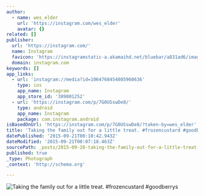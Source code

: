 ```yaml
---
author:
  - name: wes_elder
    url: 'https://instagram.com/wes_elder'
    avatar: {}
related: []
publisher:
  url: 'https://instagram.com/'
  name: Instagram
  favicon: 'https://instagramstatic-a.akamaihd.net/bluebar/a831ad6/images/ico/favicon.ico'
  domain: instagram.com
keywords: []
app_links:
  - url: 'instagram://media?id=1064768454805960636'
    type: ios
    app_name: Instagram
    app_store_id: '389801252'
  - url: 'https://instagram.com/p/7G0USswDe8/'
    type: android
    app_name: Instagram
    package: com.instagram.android
isBasedOnUrl: 'https://instagram.com/p/7G0USswDe8/?taken-by=wes_elder'
title: 'Taking the family out for a little treat. #frozencustard #goodberrys'
datePublished: '2015-09-21T00:10:42.943Z'
dateModified: '2015-09-21T00:07:18.463Z'
sourcePath: _posts/2015-09-20-taking-the-family-out-for-a-little-treat-frozencustard-go.md
published: true
_type: Photograph
_context: 'http://schema.org'

---
```

![Taking the family out for a little treat&period; &num;frozencustard &num;goodberrys](https://scontent.cdninstagram.com/hphotos-xaf1/t51.2885-15/s640x640/sh0.08/e35/11821893_886052111478787_358926132_n.jpg)